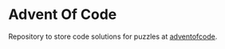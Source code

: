 # Advent Of Code

Repository to store code solutions for puzzles at [adventofcode](https://adventofcode.com).
